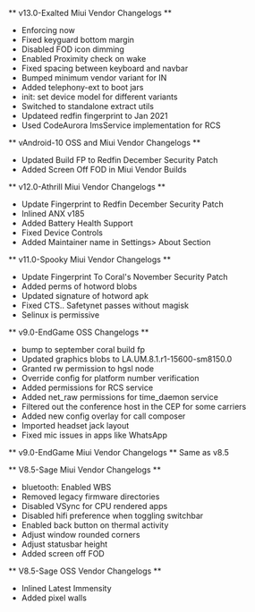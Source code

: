 ** v13.0-Exalted Miui Vendor Changelogs **
- Enforcing now
- Fixed keyguard bottom margin
- Disabled FOD icon dimming
- Enabled Proximity check on wake
- Fixed spacing between keyboard and navbar
- Bumped minimum vendor variant for IN
- Added telephony-ext to boot jars
- init: set device model for different variants
- Switched to standalone extract utils
- Updateed redfin fingerprint to Jan 2021
- Used CodeAurora ImsService implementation for RCS

** vAndroid-10 OSS and Miui Vendor Changelogs **
- Updated Build FP to Redfin December Security Patch
- Added Screen Off FOD in Miui Vendor Builds

** v12.0-Athrill Miui Vendor Changelogs **
- Update Fingerprint to Redfin December Security Patch
- Inlined ANX v185
- Added Battery Health Support
- Fixed Device Controls
- Added Maintainer name in Settings> About Section


** v11.0-Spooky Miui Vendor Changelogs **
- Update Fingerprint To Coral's November Security Patch
- Added perms of hotword blobs
- Updated signature of hotword apk
- Fixed CTS.. Safetynet passes without magisk
- Selinux is permissive


** v9.0-EndGame OSS Changelogs **
- bump to september coral build fp
- Updated graphics blobs to LA.UM.8.1.r1-15600-sm8150.0
- Granted rw permission to hgsl node
- Override config for platform number verification
- Added permissions for RCS service
- Added net_raw permissions for time_daemon service
- Filtered out the conference host in the CEP for some carriers
- Added new config overlay for call composer
- Imported headset jack layout
- Fixed mic issues in apps like WhatsApp

** v9.0-EndGame Miui Vendor Changelogs **
Same as v8.5

** V8.5-Sage Miui Vendor Changelogs **
- bluetooth: Enabled WBS
- Removed legacy firmware directories
- Disabled VSync for CPU rendered apps
- Disabled hifi preference when toggling switchbar
- Enabled back button on thermal activity
- Adjust window rounded corners
- Adjust statusbar height
- Added screen off FOD

** V8.5-Sage OSS Vendor Changelogs **
- Inlined Latest Immensity
- Added pixel walls
